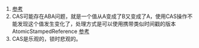 1. [参考](http://zl198751.iteye.com/blog/1848575)      
1. CAS可能存在ABA问题，就是一个值从A变成了B又变成了A，使用CAS操作不能发现这个值发生变化了，处理方式是可以使用携带类似时间戳的版本AtomicStampedReference
[参考](https://liuzhengyang.github.io/2017/05/11/cas/)    
1. CAS是乐观的，锁时悲观的。    
